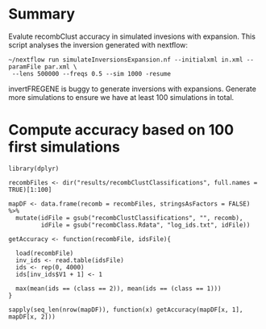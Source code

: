 # Summary

Evalute recombClust accuracy in simulated invesions with expansion. This script analyses the inversion generated with nextflow:

```{bash}
~/nextflow run simulateInversionsExpansion.nf --initialxml in.xml --paramFile par.xml \
 --lens 500000 --freqs 0.5 --sim 1000 -resume
```

invertFREGENE is buggy to generate inversions with expansions. Generate more simulations
to ensure we have at least 100 simulations in total.

# Compute accuracy based on 100 first simulations 

```{r}
library(dplyr)

recombFiles <- dir("results/recombClustClassifications", full.names = TRUE)[1:100] 

mapDF <- data.frame(recomb = recombFiles, stringsAsFactors = FALSE) %>%
  mutate(idFile = gsub("recombClustClassifications", "", recomb),
         idFile = gsub("recombClass.Rdata", "log_ids.txt", idFile))

getAccuracy <- function(recombFile, idsFile){
  
  load(recombFile)
  inv_ids <- read.table(idsFile)
  ids <- rep(0, 4000)
  ids[inv_ids$V1 + 1] <- 1
  
  max(mean(ids == (class == 2)), mean(ids == (class == 1)))
}

sapply(seq_len(nrow(mapDF)), function(x) getAccuracy(mapDF[x, 1], mapDF[x, 2]))
```
